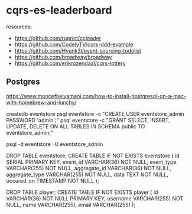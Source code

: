 # cqrs-es-leaderboard


resources:
- https://github.com/ruprict/ccleader
- https://github.com/CodelyTV/cqrs-ddd-example
- https://github.com/Hyunk3l/event-sourcing-todolist
- https://github.com/broadway/broadway
- https://github.com/erikrozendaal/cqrs-lottery


## Postgres
https://www.moncefbelyamani.com/how-to-install-postgresql-on-a-mac-with-homebrew-and-lunchy/

createdb eventstore
psql eventstore -c "CREATE USER eventstore_admin PASSWORD 'admin';"
psql eventstore -c "GRANT SELECT, INSERT, UPDATE, DELETE ON ALL TABLES IN SCHEMA public TO eventstore_admin;"

psql -d eventstore -U eventstore_admin

DROP TABLE eventstore;
CREATE TABLE IF NOT EXISTS eventstore (
    id              SERIAL PRIMARY KEY,
    event_id        VARCHAR(36) NOT NULL,
    event_type      VARCHAR(255) NOT NULL,
    aggregate_id    VARCHAR(36) NOT NULL,
    aggregate_type  VARCHAR(255) NOT NULL,
    data            TEXT NOT NULL,
    occured_on      TIMESTAMP NOT NULL
);

DROP TABLE player;
CREATE TABLE IF NOT EXISTS player (
    id              VARCHAR(36) NOT NULL PRIMARY KEY,
    username        VARCHAR(255) NOT NULL,
    name            VARCHAR(255),
    email           VARCHAR(255)
);
    

